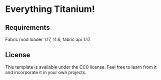 # Everything Titanium!
## Requirements
Fabric mod loader  1.17, 11.6, fabric api 1.17.



## License

This template is available under the CC0 license. Feel free to learn from it and incorporate it in your own projects.
